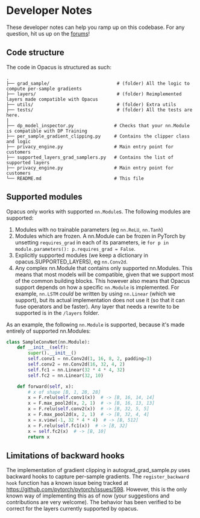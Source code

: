 # Developer Notes
These developer notes can help you ramp up on this codebase. For any question, hit us up on the [forums](https://discuss.pytorch.org/c/opacus/29)!

## Code structure
The code in Opacus is structured as such:

    .
    ├── grad_sample/                         # (folder) All the logic to compute per-sample gradients
    ├── layers/                              # (folder) Reimplemented layers made compatible with Opacus
    ├── utils/                               # (folder) Extra utils
    ├── tests/                               # (folder) All the tests are here.
    |
    ├── dp_model_inspector.py               # Checks that your nn.Module is compatible with DP Training
    ├── per_sample_gradient_clipping.py     # Contains the clipper class and logic
    ├── privacy_engine.py                   # Main entry point for customers
    ├── supported_layers_grad_samplers.py   # Contains the list of supported layers
    ├── privacy_engine.py                   # Main entry point for customers
    └── README.md                           # This file


## Supported modules
Opacus only works with supported ``nn.Module``s. The following modules are supported:

1. Modules with no trainable parameters (eg ``nn.ReLU``, `nn.Tanh`)
2. Modules which are frozen. A nn.Module can be frozen in PyTorch by unsetting ``requires_grad``
in each of its parameters, ie `for p in module.parameters(): p.requires_grad = False`.
3. Explicitly supported modules (we keep a dictionary in opacus.SUPPORTED_LAYERS), eg ``nn.Conv2d``.
4. Any complex nn.Module that contains only supported nn.Modules. This means that most models
will be compatible, given that we support most of the common building blocks. This however also
means that Opacus support depends on how a specific ``nn.Module`` is implemented. For example,
``nn.LSTM`` *could* be written by using ``nn.Linear`` (which we support), but its actual
implementation does not use it (so that it can fuse operators and be faster). Any layer that
needs a rewrite to be supported is in the `/layers` folder.

As an example, the following ``nn.Module`` is supported, because it's made entirely of supported
nn.Modules:

```python
class SampleConvNet(nn.Module):
    def __init__(self):
        super().__init__()
        self.conv1 = nn.Conv2d(1, 16, 8, 2, padding=3)
        self.conv2 = nn.Conv2d(16, 32, 4, 2)
        self.fc1 = nn.Linear(32 * 4 * 4, 32)
        self.fc2 = nn.Linear(32, 10)

    def forward(self, x):
        # x of shape [B, 1, 28, 28]
        x = F.relu(self.conv1(x))  # -> [B, 16, 14, 14]
        x = F.max_pool2d(x, 2, 1)  # -> [B, 16, 13, 13]
        x = F.relu(self.conv2(x))  # -> [B, 32, 5, 5]
        x = F.max_pool2d(x, 2, 1)  # -> [B, 32, 4, 4]
        x = x.view(-1, 32 * 4 * 4)  # -> [B, 512]
        x = F.relu(self.fc1(x))  # -> [B, 32]
        x = self.fc2(x)  # -> [B, 10]
        return x
```

## Limitations of backward hooks
The implementation of gradient clipping in autograd_grad_sample.py uses backward hooks to capture per-sample gradients.
The `register_backward hook` function has a known issue being tracked at https://github.com/pytorch/pytorch/issues/598. However, this is the only known way of implementing this as of now (your suggestions and contributions are very welcome). The behavior has been verified to be correct for the layers currently supported by opacus.
